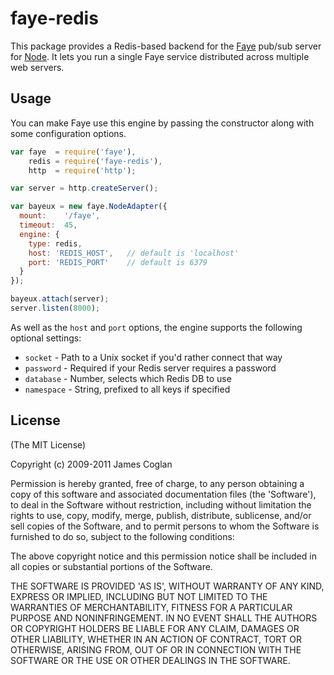 # faye-redis

This package provides a Redis-based backend for the [Faye](http://faye.jcoglan.com)
pub/sub server for [Node](http://nodejs.org). It lets you run a single Faye
service distributed across multiple web servers.


## Usage

You can make Faye use this engine by passing the constructor along with some
configuration options.

```js
var faye  = require('faye'),
    redis = require('faye-redis'),
    http  = require('http');

var server = http.createServer();

var bayeux = new faye.NodeAdapter({
  mount:    '/faye',
  timeout:  45,
  engine: {
    type: redis,
    host: 'REDIS_HOST',   // default is 'localhost'
    port: 'REDIS_PORT'    // default is 6379
  }
});

bayeux.attach(server);
server.listen(8000);
```

As well as the `host` and `port` options, the engine supports the following
optional settings:

* `socket` - Path to a Unix socket if you'd rather connect that way
* `password` - Required if your Redis server requires a password
* `database` - Number, selects which Redis DB to use
* `namespace` - String, prefixed to all keys if specified


## License

(The MIT License)

Copyright (c) 2009-2011 James Coglan

Permission is hereby granted, free of charge, to any person obtaining a copy of
this software and associated documentation files (the 'Software'), to deal in
the Software without restriction, including without limitation the rights to use,
copy, modify, merge, publish, distribute, sublicense, and/or sell copies of the
Software, and to permit persons to whom the Software is furnished to do so,
subject to the following conditions:

The above copyright notice and this permission notice shall be included in all
copies or substantial portions of the Software.

THE SOFTWARE IS PROVIDED 'AS IS', WITHOUT WARRANTY OF ANY KIND, EXPRESS OR
IMPLIED, INCLUDING BUT NOT LIMITED TO THE WARRANTIES OF MERCHANTABILITY, FITNESS
FOR A PARTICULAR PURPOSE AND NONINFRINGEMENT. IN NO EVENT SHALL THE AUTHORS OR
COPYRIGHT HOLDERS BE LIABLE FOR ANY CLAIM, DAMAGES OR OTHER LIABILITY, WHETHER
IN AN ACTION OF CONTRACT, TORT OR OTHERWISE, ARISING FROM, OUT OF OR IN
CONNECTION WITH THE SOFTWARE OR THE USE OR OTHER DEALINGS IN THE SOFTWARE.
